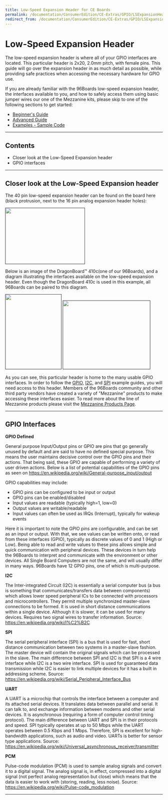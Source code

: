 ```yaml
---
title: Low-Speed Expansion Header for CE Boards
permalink: /documentation/ConsumerEdition/CE-Extras/GPIO/LSExpansionHeader/
redirect_from: /documentation/ConsumerEdition/CE-Extras/GPIO/LSExpansionHeader/README.md/
---
```

# Low-Speed Expansion Header

The low-speed expansion header is where all of your GPIO interfaces are located. This particular header is 2x20, 2.0mm pitch, with female pins. This guide will go over the expansion header in as much detail as possible, while providing safe practices when accessing the necessary hardware for GPIO use.

If you are already familiar with the 96Boards low-speed expansion header, the interfaces available to you, and how to safely access them using basic jumper wires our one of the Mezzanine kits, please skip to one of the following sections to get started:

- [Beginner's Guide](../Beginner/)
- [Advanced Guide](../Advanced/)
- [Examples - Sample Code](../Examples/)

***

## Contents

- Closer look at the Low-Speed Expansion header
- GPIO interfaces

***

## Closer look at the Low-Speed Expansion header

The 40 pin low-speed expansion header can be found on the board here (black protrusion, next to the 16 pin analog expansion header holes):

<a href="" align="left" target="_blank"><img src="https://i.imgur.com/k4zh8Mo.png" data-canonical-src="https://i.imgur.com/k4zh8Mo.png" width="255" height="180" /></a>

Below is an image of the DragonBoard™ 410c(one of our 96Boards), and a diagram illustrating the interfaces available on the low-speed expansion header. Even though the DragonBoard 410c is used in this example, all 96Boards can be paired to this diagram.

<a href="" align="left" target="_blank"><img src="https://i.imgur.com/yH9s441.png" data-canonical-src="https://i.imgur.com/yH9s441.png" width="180" height="240" /></a>
<a href="" align="right" target="_blank"><img src="https://i.imgur.com/zo44YPE.jpg" data-canonical-src="https://i.imgur.com/zo44YPE.jpg" width="280" height="220" /></a>

As you can see, this particular header is home to the many usable GPIO interfaces. In order to follow the [GPIO](), [I2C](), and [SPI]() example guides, you will need access to this header. Members of the 96Boards community and other third party vendors have created a variety of "Mezzanine" products to make accessing these interfaces easier. To read more about the line of Mezzanine products please visit the [Mezzanine Products Page](../../../MezzanineProducts/).

***

## GPIO Interfaces

**GPIO Defined**

General purpose Input/Output pins or GPIO are pins that go generally unused by default and are said to have no defined special purpose. This means the user maintains decisive control over the GPIO pins and their actions. That being said, these GPIO are capable of performing a variety of user driven actions. Below is a list of potential capabilities of the GPIO pins as seen on https://en.wikipedia.org/wiki/General-purpose_input/output

GPIO capabilities may include:

- GPIO pins can be configured to be input or output
- GPIO pins can be enabled/disabled
- Input values are readable (typically high=1, low=0)
- Output values are writable/readable
- Input values can often be used as IRQs (Interrupt), typically for wakeup events

Here it is important to note the GPIO pins are configurable, and can be set as an input or output. With that, we see values can be written onto, or read from these interfaces (GPIO), typically as discrete values of 0 and 1 (High or Low). Being able to read and write values to these pins allows simple and quick communication with peripheral devices. These devices in turn help the 96Boards to interpret and communicate with the environment or other devices. All Single Board Computers are not the same, and will usually differ in many ways. 96Boards have 12 GPIO pins, one of which is multi-purpose.

**I2C**

The Inter-integrated Circuit (I2C) is essentially a serial computer bus (a bus is something that communicates/transfers data between components) which allows lower speed peripheral ICs to be connected with processors and microcontrollers. They permit multiple synchronized master-slave connections to be formed. It is used in short distance communications within a single device. Although it is slower, it can be used for many devices. Requires two signal wires to transfer information.
Source: https://en.wikipedia.org/wiki/I%C2%B2C

**SPI**

The serial peripheral interface (SPI) is a bus that is used for fast, short distance communication between two systems in a master-slave fashion. The master device will contain the original signals which can be processed in the slave. The main difference between SPI and I2C is that SPI is a 4 wire interface while I2C is a two wire interface. SPI is used for guaranteed data transmission while I2C is easier to link multiple devices for it has a built in addressing scheme.
Source: https://en.wikipedia.org/wiki/Serial_Peripheral_Interface_Bus

**UART**

A UART is a microchip that controls the interface between a computer and its attached serial devices. It translates data between parallel and serial. It can talk to, and exchange information between modems and other serial devices. It is asynchronous (requiring a form of computer control timing protocol). The main difference between UART and SPI is in their protocols and speed. SPI typically operates at up to 50 Mbps while the UART operates between 0.5 Kbps and 1 Mbps. Therefore, SPI is excellent for high-bandwidth applications, such as audio and video. UARTs is better for sensor type applications.
Source: https://en.wikipedia.org/wiki/Universal_asynchronous_receiver/transmitter

**PCM**

Pulse-code modulation (PCM) is used to sample analog signals and convert it to a digital signal. The analog signal is, in effect, compressed into a digital signal (not perfect analog representation but close) which means that the data is easier to work with (storing, reading, less noise).
Source: https://en.wikipedia.org/wiki/Pulse-code_modulation

***
